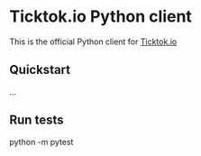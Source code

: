 # Ticktok.io Python client
This is the official Python client for [Ticktok.io](https://ticktok.io)

## Quickstart
...

## Run tests
python -m pytest
